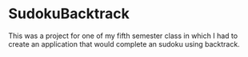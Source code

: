 # SudokuBacktrack

This was a project for one of my fifth semester class in which I had to create an application that would complete an sudoku using backtrack.
